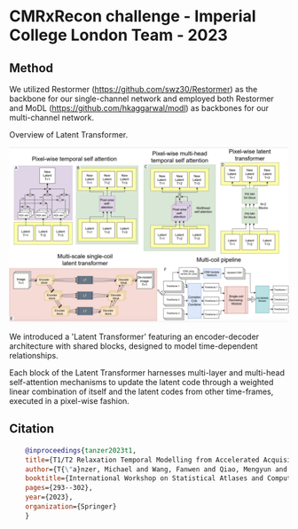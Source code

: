 # CMRxRecon challenge - Imperial College London Team - 2023

## Method
We utilized Restormer (https://github.com/swz30/Restormer) as the backbone for our single-channel network and employed both Restormer and MoDL (https://github.com/hkaggarwal/modl) as backbones for our multi-channel network. 

Overview of Latent Transformer.
<div align="center">
    <img src="ModelFigure.png" width="900"/>
</div>

We introduced a 'Latent Transformer' featuring an encoder-decoder architecture with shared blocks, designed to model time-dependent relationships. 

Each block of the Latent Transformer harnesses multi-layer and multi-head self-attention mechanisms to update the latent code through a weighted linear combination of itself and the latent codes from other time-frames, executed in a pixel-wise fashion. 

## Citation
```bibtex
    @inproceedings{tanzer2023t1,
    title={T1/T2 Relaxation Temporal Modelling from Accelerated Acquisitions Using a Latent Transformer},
    author={T{\"a}nzer, Michael and Wang, Fanwen and Qiao, Mengyun and Bai, Wenjia and Rueckert, Daniel and Yang, Guang and Nielles-Vallespin, Sonia},
    booktitle={International Workshop on Statistical Atlases and Computational Models of the Heart},
    pages={293--302},
    year={2023},
    organization={Springer}
    }
```
